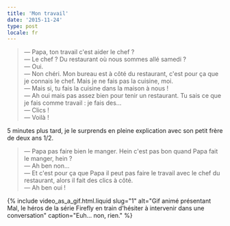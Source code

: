 ```yaml
---
title: 'Mon travail'
date: '2015-11-24'
type: post
locale: fr
---
```


> — Papa, ton travail c'est aider le chef ?  
> — Le chef ? Du restaurant où nous sommes allé samedi ?  
> — Oui.  
> — Non chéri. Mon bureau est à côté du restaurant, c'est pour ça que je connais le chef. Mais je ne fais pas la cuisine, moi.  
> — Mais si, tu fais la cuisine dans la maison à nous !  
> — Ah oui mais pas assez bien pour tenir un restaurant. Tu sais ce que je fais comme travail : je fais des...  
> — Clics !  
> — Voilà !

5 minutes plus tard, je le surprends en pleine explication avec son petit frère de deux ans 1/2.

> — Papa pas faire bien le manger. Hein c'est pas bon quand Papa fait le manger, hein ?  
> — Ah ben non...  
> — Et c'est pour ça que Papa il peut pas faire le travail avec le chef du restaurant, alors il fait des clics à côté.  
> — Ah ben oui !

{% include video_as_a_gif.html.liquid
slug="1"
alt="Gif animé présentant Mal, le héros de la série Firefly en train d'hésiter à intervenir dans une conversation"
caption="Euh… non, rien."
%}
